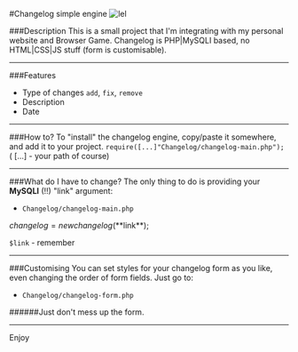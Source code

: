 #Changelog simple engine ![lel](http://puu.sh/77JnR.png)

###Description
This is a small project that I'm integrating with my personal website and Browser Game.
Changelog is PHP|MySQLI based, no HTML|CSS|JS stuff (form is customisable).

___
###Features

* Type of changes `add`, `fix`, `remove`
* Description
* Date

___
###How to?
To "install" the changelog engine, copy/paste it somewhere, and add it to your project.
`require([...]"Changelog/changelog-main.php");` ( [...] - your path of course)

___
###What do I have to change?
The only thing to do is providing your **MySQLI** (!!) "link" argument:

* `Changelog/changelog-main.php`

$changelog = new changelog(**$link**);

`$link` - remember

___
###Customising
You can set styles for your changelog form as you like, even changing the order of form fields. Just go to:

* `Changelog/changelog-form.php`

######Just don't mess up the form.

___
Enjoy